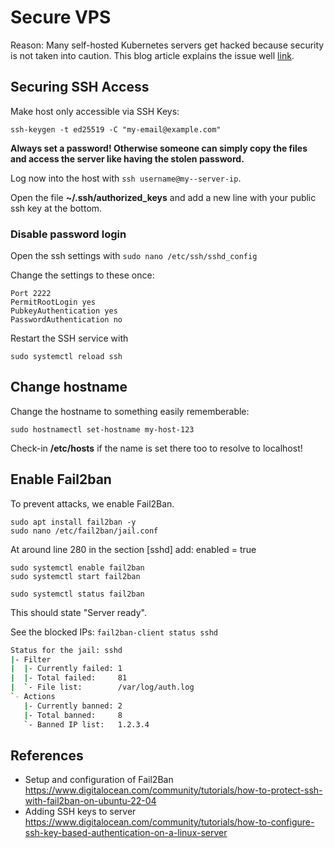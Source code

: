 # Secure VPS

Reason: Many self-hosted Kubernetes servers get hacked because security is not taken into caution. This blog article explains the issue well [link](https://raesene.github.io/blog/2022/07/03/lets-talk-about-kubernetes-on-the-internet/).


## Securing SSH Access

Make host only accessible via SSH Keys:

```ssh-keygen -t ed25519 -C "my-email@example.com"```

**Always set a password! Otherwise someone can simply copy the files and access the server like having the stolen password.**

Log now into the host with ```ssh username@my--server-ip```.

Open the file **~/.ssh/authorized_keys** and add a new line with your public ssh key at the bottom.

### Disable password login
Open the ssh settings with ```sudo nano /etc/ssh/sshd_config```

Change the settings to these once:
```
Port 2222
PermitRootLogin yes
PubkeyAuthentication yes
PasswordAuthentication no
```
Restart the SSH service with 

```sudo systemctl reload ssh```

## Change hostname
Change the hostname to something easily rememberable:

```sudo hostnamectl set-hostname my-host-123```

Check-in **/etc/hosts** if the name is set there too to resolve to localhost!

## Enable Fail2ban
To prevent attacks, we enable Fail2Ban.


```
sudo apt install fail2ban -y
sudo nano /etc/fail2ban/jail.conf
```

At around line 280 in the section [sshd] add:
enabled = true

```
sudo systemctl enable fail2ban
sudo systemctl start fail2ban

sudo systemctl status fail2ban
```

This should state "Server ready".


See the blocked IPs:
```fail2ban-client status sshd```

```bash
Status for the jail: sshd
|- Filter
|  |- Currently failed: 1
|  |- Total failed:     81
|  `- File list:        /var/log/auth.log
`- Actions
   |- Currently banned: 2
   |- Total banned:     8
   `- Banned IP list:   1.2.3.4

```



## References
* Setup and configuration of Fail2Ban https://www.digitalocean.com/community/tutorials/how-to-protect-ssh-with-fail2ban-on-ubuntu-22-04
* Adding SSH keys to server https://www.digitalocean.com/community/tutorials/how-to-configure-ssh-key-based-authentication-on-a-linux-server
